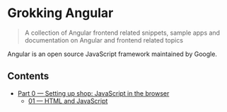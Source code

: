 # Grokking Angular
> A collection of Angular frontend related snippets, sample apps and documentation on Angular and frontend related topics

Angular is an open source JavaScript framework maintained by Google.


## Contents

+ [Part 0 &mdash; Setting up shop: JavaScript in the browser](./0-setting-up-shop/README.md)
  + [01 &mdash; HTML and JavaScript](./0-setting-up-shop/01-html-and-javascript/README.md)
     
<!-- + [Part 1 &mdash; Scala Fundamentals](./1-scala-fundamentals)
  + [01 &mdash; Scala: A Quick Walkthrough](./1-scala-fundamentals/01-quick-scala-walkthrough/)
  + [02 &mdash; Scala: First Steps in Scala](./1-scala-fundamentals/02-first-steps-in-scala/)

+ [Part 2 &mdash; Scala In Depth](./2-scala-in-depth)
  + [01 &mdash; Classes and Objects](./2-scala-in-depth/01-classes-and-objects)
  + [02 &mdash; Basic Types and Operations](./2-scala-in-depth/02-basic-types-and-operations)
  + [03 &mdash; Functional Objects](./2-scala-in-depth/03-functional-objects)
  + [04 &mdash; Built-in Control Structures](./2-scala-in-depth/04-built-in-control-structures)
  + [05 &mdash; Functions and Closures](./2-scala-in-depth/05-functions-and-closures)
  + [06 &mdash; Control Abstractions](./2-scala-in-depth/06-control-abstraction)  
  + [07 &mdash; Composition and Inheritance](./2-scala-in-depth/07-composition-and-inheritance)
  + [08 &mdash; Scala's Class Hierarchy](./2-scala-in-depth/08-scalas-hierarchy)
  + [09 &mdash; Traits](./2-scala-in-depth/09-traits)
  + [10 &mdash; Packages and Imports](./2-scala-in-depth/10-packages-and-imports)
  + [11 &mdash; Assertions and Tests](./2-scala-in-depth/11-assertions-and-tests)
  + [12 &mdash; Case Classes and Pattern Matching](./2-scala-in-depth/12-case-classes-and-pattern-matching)
  + [13 &mdash; Working with Lists](./2-scala-in-depth/12-case-classes-and-pattern-matching) -->